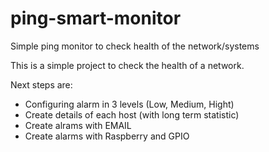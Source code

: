 # ping-smart-monitor
Simple ping monitor to check health of the network/systems

This is a simple project to check the health of a network.

Next steps are:
- Configuring alarm in 3 levels (Low, Medium, Hight)
- Create details of each host (with long term statistic)
- Create alrams with EMAIL
- Create alarms with Raspberry and GPIO

